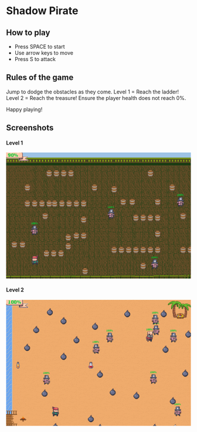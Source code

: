 # Shadow Pirate

## How to play
* Press SPACE to start
* Use arrow keys to move
* Press S to attack

## Rules of the game
Jump to dodge the obstacles as they come.
Level 1 = Reach the ladder!
Level 2 = Reach the treasure!
Ensure the player health does not reach 0%.

Happy playing!

## Screenshots
#### Level 1 #### 
![Start screen](https://raw.githubusercontent.com/pdlima1234/java-game/main/screenshots/lvl1.PNG)
#### Level 2 #### 
![In-game play](https://raw.githubusercontent.com/pdlima1234/java-game/main/screenshots/level2.PNG)
